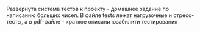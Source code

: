 Развернута система тестов к проекту - домашнее задание по написанию больших чисел. В файле tests лежат нагрузочные и стресс-тесты, а в pdf-файле - краткое описани юзабилити тестирования
